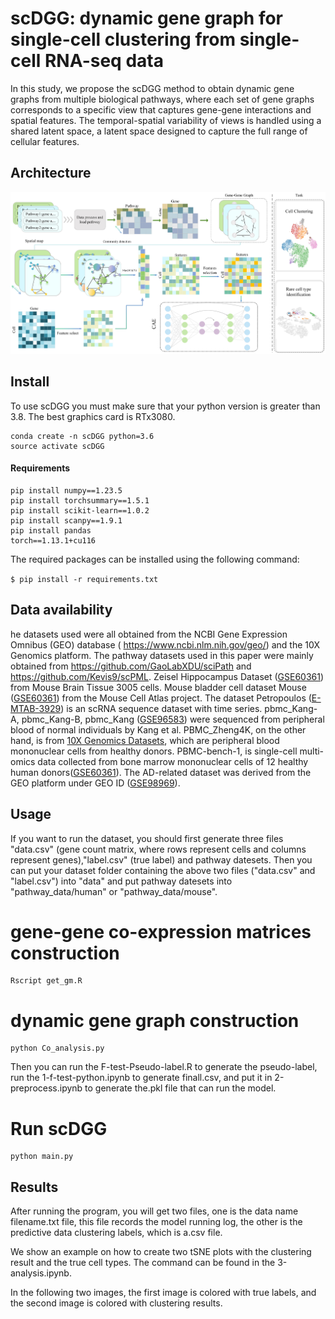 # **scDGG: dynamic gene graph for single-cell clustering from single-cell RNA-seq data**

In this study, we propose the scDGG method to obtain dynamic gene graphs from multiple biological pathways, where each set of gene graphs corresponds to a specific view that captures gene-gene interactions and spatial features. The temporal-spatial variability of views is handled using a shared latent space, a latent space designed to capture the full range of cellular features.

## Architecture

![Architecture](./Figure_1.jpg)

## Install

To use scDGG you must make sure that your python version is greater than 3.8. The best graphics card is RTx3080.

```
conda create -n scDGG python=3.6
source activate scDGG
```

#### Requirements

```
pip install numpy==1.23.5
pip install torchsummary==1.5.1
pip install scikit-learn==1.0.2
pip install scanpy==1.9.1
pip install pandas
torch==1.13.1+cu116
```

The required packages can be installed using the following
command:

``$ pip install -r requirements.txt``

## Data availability
he datasets used were all obtained from the NCBI Gene Expression Omnibus (GEO) database ( https://www.ncbi.nlm.nih.gov/geo/) and the 10X Genomics platform. The pathway datasets used in this paper were mainly obtained from https://github.com/GaoLabXDU/sciPath and https://github.com/Kevis9/scPML. Zeisel Hippocampus Dataset ([GSE60361](https://www.ncbi.nlm.nih.gov/geo/query/acc.cgi?acc=GSE60361)) from Mouse Brain Tissue 3005 cells. Mouse bladder cell dataset Mouse ([GSE60361](https://www.ncbi.nlm.nih.gov/geo/query/acc.cgi?acc=GSE60361)) from the Mouse Cell Atlas project. The dataset Petropoulos ([E-MTAB-3929](https://www.ebi.ac.uk/biostudies/arrayexpress/studies/E-MTAB-3929)) is an scRNA sequence dataset with time series. pbmc_Kang-A, pbmc_Kang-B, pbmc_Kang ([GSE96583](https://www.ncbi.nlm.nih.gov/geo/query/acc.cgi?acc=GSE96583)) were sequenced from peripheral blood of normal individuals by Kang et al. PBMC_Zheng4K, on the other hand, is from [10X Genomics Datasets](https://support.10xgenomics.com/single-cell-gene-expression/datasets/2.1.0/pbmc4k), which are peripheral blood mononuclear cells from healthy donors. PBMC-bench-1, is single-cell multi-omics data collected from bone marrow mononuclear cells of 12 healthy human donors([GSE60361](https://www.ncbi.nlm.nih.gov/geo/query/acc.cgi?acc=GSE194122)). The AD-related dataset was derived from the GEO platform under GEO ID ([GSE98969](https://www.ncbi.nlm.nih.gov/geo/query/acc.cgi)). 

## Usage

If you want to run the dataset, you should first generate three files "data.csv" (gene count matrix, where rows represent cells and columns represent genes),"label.csv" (true label) and pathway datesets. Then you can put your dataset folder containing the above two files ("data.csv" and "label.csv") into "data" and put pathway datesets into "pathway_data/human" or "pathway_data/mouse".

# **gene-gene co-expression matrices construction**
```
Rscript get_gm.R
```
# **dynamic gene graph construction**
```
python Co_analysis.py
```

Then you can run the F-test-Pseudo-label.R to generate the pseudo-label, run the 1-f-test-python.ipynb to generate finall.csv, and put it in 2-preprocess.ipynb to generate the.pkl file that can run the model.

# **Run scDGG**

```
python main.py
```


## Results
After running the program, you will get two files, one is the data name filename.txt file, this file records the model running log, the other is the predictive data clustering labels, which is a.csv file.

We show an example on how to create two tSNE plots with the clustering result and the true cell types. The command can be found in the 3-analysis.ipynb.

In the following two images, the first image is colored with true labels, and the second image is colored with clustering results.
